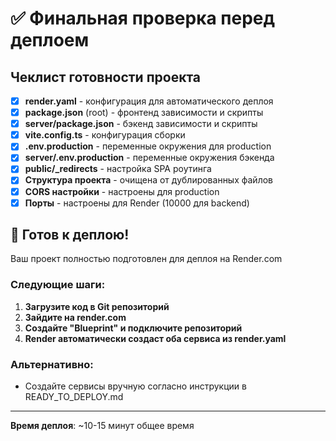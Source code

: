 # ✅ Финальная проверка перед деплоем

## Чеклист готовности проекта

- [x] **render.yaml** - конфигурация для автоматического деплоя
- [x] **package.json** (root) - фронтенд зависимости и скрипты
- [x] **server/package.json** - бэкенд зависимости и скрипты
- [x] **vite.config.ts** - конфигурация сборки
- [x] **.env.production** - переменные окружения для production
- [x] **server/.env.production** - переменные окружения бэкенда
- [x] **public/\_redirects** - настройка SPA роутинга
- [x] **Структура проекта** - очищена от дублированных файлов
- [x] **CORS настройки** - настроены для production
- [x] **Порты** - настроены для Render (10000 для backend)

## 🚀 Готов к деплою!

Ваш проект полностью подготовлен для деплоя на Render.com

### Следующие шаги:

1. **Загрузите код в Git репозиторий**
2. **Зайдите на render.com**
3. **Создайте "Blueprint" и подключите репозиторий**
4. **Render автоматически создаст оба сервиса из render.yaml**

### Альтернативно:

- Создайте сервисы вручную согласно инструкции в READY_TO_DEPLOY.md

---

**Время деплоя**: ~10-15 минут общее время
